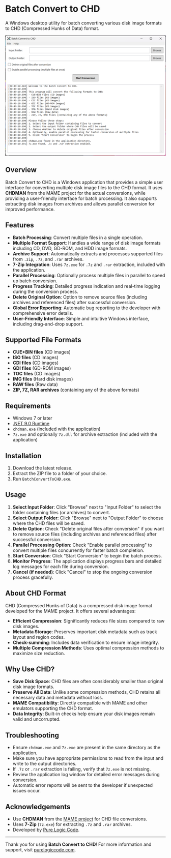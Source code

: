 # Batch Convert to CHD

A Windows desktop utility for batch converting various disk image formats to CHD (Compressed Hunks of Data) format.

![Batch Convert to CHD](screenshot.png)

## Overview

Batch Convert to CHD is a Windows application that provides a simple user interface for converting multiple disk image files to the CHD format.
It uses **CHDMAN** from the MAME project for the actual conversions, while providing a user-friendly interface for batch processing.
It also supports extracting disk images from archives and allows parallel conversion for improved performance.

## Features

- **Batch Processing**: Convert multiple files in a single operation.
- **Multiple Format Support**: Handles a wide range of disk image formats including CD, DVD, GD-ROM, and HDD image formats.
- **Archive Support**: Automatically extracts and processes supported files from `.zip`, `.7z`, and `.rar` archives.
- **7-Zip Integration**: Uses `7z.exe` for `.7z` and `.rar` extraction, included with the application.
- **Parallel Processing**: Optionally process multiple files in parallel to speed up batch conversion.
- **Progress Tracking**: Detailed progress indication and real-time logging during the conversion process.
- **Delete Original Option**: Option to remove source files (including archives and referenced files) after successful conversion.
- **Global Error Reporting**: Automatic bug reporting to the developer with comprehensive error details.
- **User-Friendly Interface**: Simple and intuitive Windows interface, including drag-and-drop support.

## Supported File Formats

- **CUE+BIN files** (CD images)
- **ISO files** (CD images)
- **CDI files** (CD images)
- **GDI files** (GD-ROM images)
- **TOC files** (CD images)
- **IMG files** (Hard disk images)
- **RAW files** (Raw data)
- **ZIP, 7Z, RAR archives** (containing any of the above formats)

## Requirements

- Windows 7 or later
- [.NET 9.0 Runtime](https://dotnet.microsoft.com/download/dotnet/9.0)
- `chdman.exe` (included with the application)
- `7z.exe` and optionally `7z.dll` for archive extraction (included with the application)

## Installation

1. Download the latest release.
2. Extract the ZIP file to a folder of your choice.
3. Run `BatchConvertToCHD.exe`.

## Usage

1. **Select Input Folder**: Click "Browse" next to "Input Folder" to select the folder containing files (or archives) to convert.
2. **Select Output Folder**: Click "Browse" next to "Output Folder" to choose where the CHD files will be saved.
3. **Delete Option**: Check "Delete original files after conversion" if you want to remove source files (including archives and referenced files) after successful conversion.
4. **Parallel Processing Option**: Check "Enable parallel processing" to convert multiple files concurrently for faster batch completion.
5. **Start Conversion**: Click "Start Conversion" to begin the batch process.
6. **Monitor Progress**: The application displays progress bars and detailed log messages for each file during conversion.
7. **Cancel (if needed)**: Click "Cancel" to stop the ongoing conversion process gracefully.

## About CHD Format

CHD (Compressed Hunks of Data) is a compressed disk image format developed for the MAME project. It offers several advantages:

- **Efficient Compression**: Significantly reduces file sizes compared to raw disk images.
- **Metadata Storage**: Preserves important disk metadata such as track layout and region codes.
- **Check-summing**: Includes data verification to ensure image integrity.
- **Multiple Compression Methods**: Uses optimal compression methods to maximize size reduction.

## Why Use CHD?

- **Save Disk Space**: CHD files are often considerably smaller than original disk image formats.
- **Preserve All Data**: Unlike some compression methods, CHD retains all necessary data and metadata without loss.
- **MAME Compatibility**: Directly compatible with MAME and other emulators supporting the CHD format.
- **Data Integrity**: Built-in checks help ensure your disk images remain valid and uncorrupted.

## Troubleshooting

- Ensure `chdman.exe` and `7z.exe` are present in the same directory as the application.
- Make sure you have appropriate permissions to read from the input and write to the output directories.
- If `.7z` or `.rar` extraction is failing, verify that `7z.exe` is not missing.
- Review the application log window for detailed error messages during conversion.
- Automatic error reports will be sent to the developer if unexpected issues occur.

## Acknowledgements

- Use **CHDMAN** from the [MAME project](https://www.mamedev.org/) for CHD file conversions.
- Uses **7-Zip** (`7z.exe`) for extracting `.7z` and `.rar` archives.
- Developed by [Pure Logic Code](https://www.purelogiccode.com).

---

Thank you for using **Batch Convert to CHD**! For more information and support, visit [purelogiccode.com](https://www.purelogiccode.com).

